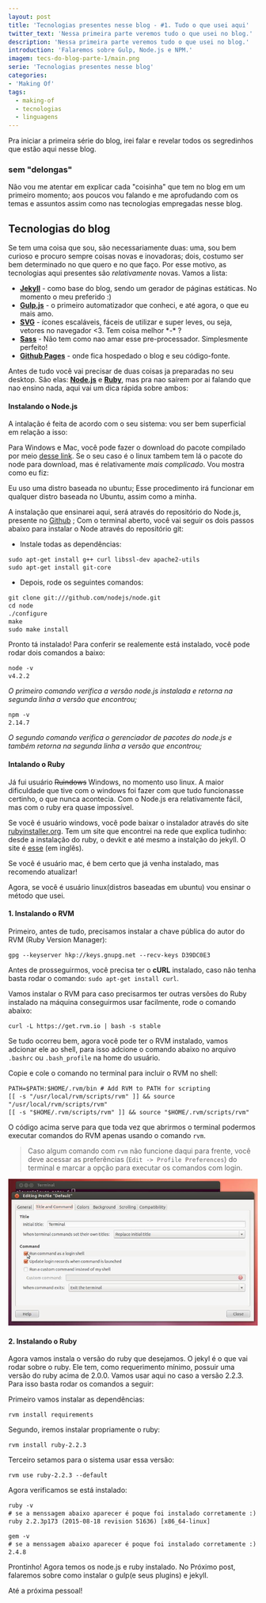 ```yaml
---
layout: post
title: 'Tecnologias presentes nesse blog - #1. Tudo o que usei aqui'
twitter_text: 'Nessa primeira parte veremos tudo o que usei no blog.'
description: 'Nessa primeira parte veremos tudo o que usei no blog.'
introduction: 'Falaremos sobre Gulp, Node.js e NPM.'
imagem: tecs-do-blog-parte-1/main.png
serie: 'Tecnologias presentes nesse blog'
categories:
- 'Making Of'
tags:
  - making-of
  - tecnologias
  - linguagens
---
```


Pra iniciar a primeira série do blog, irei falar e revelar todos os segredinhos que estão aqui nesse blog.

### sem "delongas"

Não vou me atentar em explicar cada "coisinha" que tem no blog em um primeiro momento; aos poucos vou falando e me aprofudando com os temas e assuntos assim como nas tecnologias empregadas nesse blog.

## Tecnologias do blog

Se tem uma coisa que sou, são necessariamente duas: uma, sou bem curioso e procuro sempre coisas novas e inovadoras; dois, costumo ser bem determinado no que quero e no que faço. Por esse motivo, as tecnologias aqui presentes são *relativamente* novas. Vamos a lista:

-   **[Jekyll](https://jekyllrb.com/)** - como base do blog, sendo um gerador de páginas estáticas. No momento o meu preferido :)
-   **[Gulp.js](http://gulpjs.com/)** - o primeiro automatizador que conheci, e até agora, o que eu mais amo.
-   **[SVG](https://pt.wikipedia.org/wiki/SVG)** - ícones escaláveis, fáceis de utilizar e super leves, ou seja, vetores no navegador &lt;3. Tem coisa melhor \*-\* ?
-   **[Sass](http://sass-lang.com/)** - Não tem como nao amar esse pre-processador. Simplesmente perfeito!
- **[Github Pages](https://pages.github.com/)** - onde fica hospedado o blog e seu código-fonte.


Antes de tudo você vai precisar de duas coisas ja preparadas no seu desktop. São elas: **[Node.js](https://nodejs.org/en/)** e **[Ruby](https://www.ruby-lang.org/pt/)**, mas pra nao saírem por ai falando que nao ensino nada, aqui vai um dica rápida sobre ambos:


#### Instalando o Node.js

A intalação é feita de acordo com o seu sistema: vou ser bem superficial em relação a isso:

Para Windows e Mac, você pode fazer o download do pacote compilado por meio [desse link](https://nodejs.org/en/download/). Se o seu caso é o linux tambem tem lá o pacote do node para download, mas é relativamente *mais complicado*. Vou mostra como eu fiz:

Eu uso uma distro baseada no ubuntu; Esse procedimento irá funcionar em qualquer distro baseada no Ubuntu, assim como a minha.

A instalação que ensinarei aqui, será através do repositório do Node.js, presente no [Github](https://github.com/nodejs/node) ; Com o terminal aberto, você vai seguir os dois passos abaixo para instalar o Node através do repositório git:

- Instale todas as dependências:
<pre><code class="bash">sudo apt-get install g++ curl libssl-dev apache2-utils
sudo apt-get install git-core
</code></pre>

- Depois, rode os seguintes comandos:
<pre><code class="bash">git clone git:///github.com/nodejs/node.git
cd node
./configure
make
sudo make install
</code></pre>

Pronto tá instalado!
Para conferir se realemente está instalado, você pode rodar dois comandos a baixo:
<pre><code class="bash">node -v
v4.2.2
</code></pre>
*O primeiro comando verifica a versão node.js instalada e retorna na segunda linha a versão que encontrou;*

<pre><code class="bash">npm -v
2.14.7
</code></pre>
*O segundo comando verifica o gerenciador de pacotes do node.js e também retorna na segunda linha a versão que encontrou;*


#### Intalando o Ruby

Já fui usuário <s>Ruindows</s> Windows, no momento uso linux. A maior dificuldade que tive com o windows foi fazer com que tudo funcionasse certinho, o que nunca acontecia. Com o Node.js era relativamente fácil, mas com o ruby era quase impossível.

Se você é usuário windows, você pode baixar o instalador através do site [rubyinstaller.org](http://rubyinstaller.org/downloads/).
Tem um site que encontrei na rede que explica tudinho: desde a instalação do ruby, o devkit e até mesmo a instalção do jekyll. O site é [esse](http://jekyll-windows.juthilo.com/) (em inglês).

Se você é usuário mac, é bem certo que já venha instalado, mas recomendo atualizar!

Agora, se você é usuário linux(distros baseadas em ubuntu) vou ensinar o método que usei.

#### 1. Instalando o RVM
Primeiro, antes de tudo, precisamos instalar a chave pública do autor do RVM (Ruby Version Manager):

<pre><code class="bash">gpg --keyserver hkp://keys.gnupg.net --recv-keys D39DC0E3
</code></pre>

Antes de prosseguirmos, você precisa ter o **cURL** instalado, caso não tenha basta rodar o comando: `sudo apt-get install curl`.

Vamos instalar o RVM para caso precisarmos ter outras versões do Ruby instalado na máquina conseguirmos usar facilmente, rode o comando abaixo:

<pre><code class="bash">curl -L https://get.rvm.io | bash -s stable
</code></pre>

Se tudo ocorreu bem, agora você pode ter o RVM instalado, vamos adcionar ele ao shell, para isso adcione o comando abaixo no arquivo `.bashrc` ou `.bash_profile` na home do usuário.

Copie e cole o comando no terminal para incluir o RVM no shell:

<pre><code class="bash">PATH=$PATH:$HOME/.rvm/bin # Add RVM to PATH for scripting
[[ -s "/usr/local/rvm/scripts/rvm" ]] && source "/usr/local/rvm/scripts/rvm"
[[ -s "$HOME/.rvm/scripts/rvm" ]] && source "$HOME/.rvm/scripts/rvm"
</code></pre>

O código acima serve para que toda vez que abrirmos o terminal podermos executar comandos do RVM apenas usando o comando `rvm`.

> Caso algum comando com `rvm` não funcione daqui para frente, você deve acessar as preferências (`Edit -> Profile Preferences`) do terminal e marcar a opção para executar os comandos com login.

![editing Profile](/assets/img/tecs-do-blog-parte-1/shell.jpg)


#### 2. Instalando o Ruby

Agora vamos instala o versão do ruby que desejamos. O jekyl é o que vai rodar sobre o ruby. Ele tem, como requerimento mínimo, possuir uma versão do ruby acima de 2.0.0.
Vamos usar aqui no caso a versão 2.2.3. Para isso basta rodar os comandos a seguir:

Primeiro vamos instalar as dependências:
<pre><code class="bash">rvm install requirements</code></pre>

Segundo, iremos instalar propriamente o ruby:
<pre><code class="bash">rvm install ruby-2.2.3
</code></pre>

Terceiro setamos para o sistema usar essa versão:
<pre><code class="bash">rvm use ruby-2.2.3 --default
</code></pre>


Agora verificamos se está instalado:

<pre><code class="bash">ruby -v
# se a menssagem abaixo aparecer é poque foi instalado corretamente :)
ruby 2.2.3p173 (2015-08-18 revision 51636) [x86_64-linux]
</code></pre>
<pre><code class="bash">gem -v
# se a menssagem abaixo aparecer é poque foi instalado corretamente :)
2.4.8
</code></pre>

Prontinho!
Agora temos os node.js e ruby instalado. No Próximo post, falaremos sobre como instalar o gulp(e seus plugins) e jekyll.

Até a próxima pessoal!
